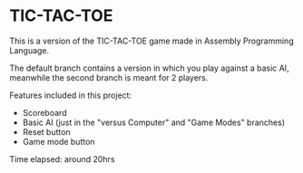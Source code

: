 # TIC-TAC-TOE
This is a version of the TIC-TAC-TOE game made in Assembly Programming Language.

The default branch contains a version in which you play against a basic AI, meanwhile the second branch is meant for 2 players.

Features included in this project:
- Scoreboard
- Basic AI (just in the "versus Computer" and "Game Modes" branches)
- Reset button
- Game mode button

Time elapsed: around 20hrs
